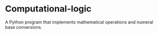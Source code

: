 # Computational-logic
A Python program that implements mathematical operations and numeral base conversions.
